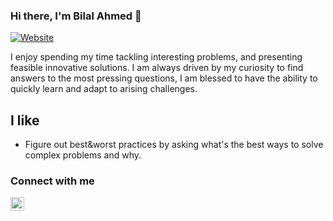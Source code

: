 ### Hi there, I'm Bilal Ahmed 👋

[![Website](https://img.shields.io/website?label=Bilal-Ahmed.com&style=for-the-badge&url=https%3A%2F%2Fwww.bilal-ahmed.com)](https://www.bilal-ahmed.com.de)

I enjoy spending my time tackling interesting problems, and presenting feasible innovative solutions. I am always driven by my curiosity to find answers to the most pressing questions, I am blessed to have the ability to quickly learn and adapt to arising challenges.

## I like

- Figure out best&worst practices by asking what's the best ways to solve complex problems and why.

### Connect with me

[<img align="left" alt="Bilal | LinkedIn" width="22px" src="https://cdn.jsdelivr.net/npm/simple-icons@v3/icons/linkedin.svg" />][linkedin]

[linkedin]: https://www.linkedin.com/in/bilal-ahmed
